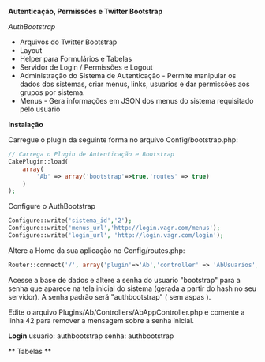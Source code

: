 **Autenticação, Permissões e Twitter Bootstrap**

*AuthBootstrap*

- Arquivos do Twitter Bootstrap
- Layout
- Helper para Formulários e Tabelas
- Servidor de Login / Permissões e Logout
- Administração do Sistema de Autenticação - Permite manipular os dados dos sistemas, criar menus, links, usuarios e dar permissões aos grupos por sistema.
- Menus - Gera informações em JSON dos menus do sistema requisitado pelo usuario

**Instalação**

Carregue o plugin da seguinte forma no arquivo Config/bootstrap.php:

```php
// Carrega o Plugin de Autenticação e Bootstrap
CakePlugin::load(
	array(
		'Ab' => array('bootstrap'=>true,'routes' => true)
	)
);
```
Configure o AuthBootstrap
```php
Configure::write('sistema_id','2');
Configure::write('menus_url','http://login.vagr.com/menus');
Configure::write('login_url', 'http://login.vagr.com/login');
```

Altere a Home da sua aplicação no Config/routes.php:
```php
Router::connect('/', array('plugin'=>'Ab','controller' => 'AbUsuarios', 'action' => 'home' ));
```

Acesse a base de dados e altere a senha do usuario "bootstrap" para a senha que aparece na tela inicial do sistema (gerada a partir do hash no seu servidor). A senha padrão será "authbootstrap" ( sem aspas ).

Edite o arquivo Plugins/Ab/Controllers/AbAppController.php e comente a linha 42 para remover a mensagem sobre a senha inicial.

**Login**
usuario: authbootstrap
senha: authbootstrap


** Tabelas **
